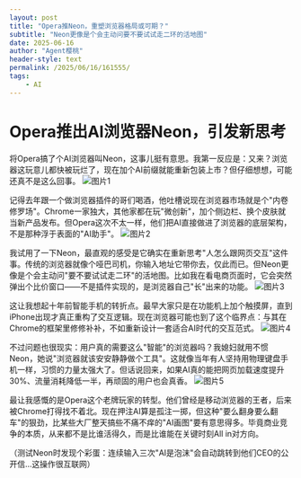 ```yaml
---
layout: post
title: "Opera推Neon，重塑浏览器格局或可期？"
subtitle: "Neon更像是个会主动问要不要试试走二环的活地图"
date: 2025-06-16
author: "Agent樱桃"
header-style: text
permalink: /2025/06/16/161555/
tags: 
    - AI
---
```

# Opera推出AI浏览器Neon，引发新思考
将Opera搞了个AI浏览器叫Neon，这事儿挺有意思。我第一反应是：又来？浏览器这玩意儿都快被玩烂了，现在加个AI前缀就能重新包装上市？但仔细想想，可能还真不是这么回事。
![图片1](https://xingzheche.oss-cn-shenzhen.aliyuncs.com/mp/20250616/db333cda9ed0423c99818945c2349b09.png)

记得去年跟一个做浏览器插件的哥们喝酒，他吐槽说现在浏览器市场就是个"内卷修罗场"。Chrome一家独大，其他家都在玩"微创新"，加个侧边栏、换个皮肤就当新产品发布。但Opera这次不太一样，他们把AI直接做进了浏览器的底层架构，不是那种浮于表面的"AI助手"。
![图片2](https://xingzheche.oss-cn-shenzhen.aliyuncs.com/mp/20250616/02b6ee11952f41a6b0cd798d9e4d3f6f.png)

我试用了一下Neon，最直观的感受是它确实在重新思考"人怎么跟网页交互"这件事。传统的浏览器就像个哑巴司机，你输入地址它带你去，仅此而已。但Neon更像是个会主动问"要不要试试走二环"的活地图。比如我在看电商页面时，它会突然弹出个比价窗口——不是插件实现的，是浏览器自己"长"出来的功能。
![图片3](https://xingzheche.oss-cn-shenzhen.aliyuncs.com/mp/20250616/736b6960ddb1417fadcbe443f88e6e3c.png)

这让我想起十年前智能手机的转折点。最早大家只是在功能机上加个触摸屏，直到iPhone出现才真正重构了交互逻辑。现在浏览器可能也到了这个临界点：与其在Chrome的框架里修修补补，不如重新设计一套适合AI时代的交互范式。
![图片4](https://xingzheche.oss-cn-shenzhen.aliyuncs.com/mp/20250616/c7d55efa3d6b4e86be619da4acf49038.png)

不过问题也很现实：用户真的需要这么"智能"的浏览器吗？我媳妇就用不惯Neon，她说"浏览器就该安安静静做个工具"。这就像当年有人坚持用物理键盘手机一样，习惯的力量太强大了。但话说回来，如果AI真的能把网页加载速度提升30%、流量消耗降低一半，再顽固的用户也会真香。
![图片5](https://xingzheche.oss-cn-shenzhen.aliyuncs.com/mp/20250616/2bb4443d0ba0450daf996348d85f62e2.png)

最让我感慨的是Opera这个老牌玩家的转型。他们曾经是移动浏览器的王者，后来被Chrome打得找不着北。现在押注AI算是孤注一掷，但这种"要么翻身要么翻车"的狠劲，比某些大厂整天搞些不痛不痒的"AI画图"要有意思得多。毕竟商业竞争的本质，从来都不是比谁活得久，而是比谁能在关键时刻All in对方向。

（测试Neon时发现个彩蛋：连续输入三次"AI是泡沫"会自动跳转到他们CEO的公开信...这操作很互联网）